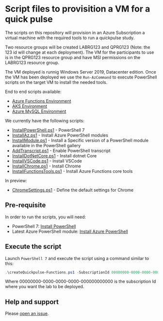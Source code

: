 # Script files to provisition a VM for a quick pulse

The scripts on this repository will provision in an Azure Subscription a virtual machine with the required tools to run a quickpulse study.

Two resource groups will be created LABRG123 and QPRG123 (Note: the 123 id will change at each deployment). The VM for the participants to use is in the QPRG123 resource group and have MSI permissions on the LABRG123 resource group.

The VM deployed is runnig Windows Server 2019, Datacenter edition. Once the VM has been deployed we use the `Run-AzCommand` to execute PowerShell scripts on the target VM to install the needed tools.

End to end scripts available:

- [Azure Functions Environment](./createQuickPulse-Functions.ps1)
- [AKS Environment](./createQuickPulse-AKS.ps1)
- [Azure MySQL Environment](./createQuickPulse-MySQL.ps1)

We currently have the following scripts:

- [InstallPowerShell.ps1](./tools/InstallPowerShell.ps1) - PowerShell 7
- [InstallAz.ps1](./tools/InstallAz.ps1) - Install Azure PowerShell modules
- [InstallModule.ps1](./tools/InstallModule.ps1) - Install a Specific version of a PowerShell module available in the PowerShell gallery
- [AddTranscript.ps1](./tools/AddTranscript.ps1) - Enable PowerShell transcript
- [InstallDotNetCore.ps1](./tools/InstallDotnetCore.ps1) - Install dotnet Core
- [InstallVSCode.ps1](./tools/InstallVSCode.ps1) - Install VSCode
- [InstallChrome.ps1](./tools/InstallChrome.ps1) - Install Chrome
- [InstallFunctionsTools.ps1](./tools/InstallFunctionsTools.ps1) - Install Azure Functions core tools

In preview:

- [ChromeSettings.ps1](./tools/ChromeSettings.ps1) - Define the default settings for Chrome

## Pre-requisite

In order to run the scripts, you will need:

- PowerShell 7: [Install PowerShell](https://docs.microsoft.com/en-us/powershell/scripting/install/installing-powershell?view=powershell-7)
- Latest Azure PowerShell module: [Install Azure PowerShell](https://docs.microsoft.com/en-us/powershell/azure/install-az-ps)

## Execute the script

Launch `PowerShell 7` and execute the script using a command similar to this:

```powershell
.\createQuickpulse-Functions.ps1 -SubscriptionId 00000000-0000-0000-0000-000000000000
```

Where 00000000-0000-0000-0000-000000000000 is the subscription Id where you want the lab to be deployed.

## Help and support

Please [open an issue](https://github.com/dcaro/quickpulse/issues/new/choose).
